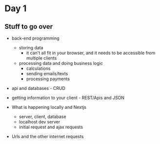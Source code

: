 # Day 1

## Stuff to go over

- back-end programming
  - storing data
    - it can't all fit in your browser, and it needs to be accessible from multiple clients
  - processing data and doing business logic
    - calculations
    - sending emails/texts
    - processing payments
- api and databases - CRUD
- getting information to your client - REST/Apis and JSON

- What is happening locally and Nextjs
  - server, client, database
  - localhost dev server
  - initial request and ajax requests

- Urls and the other internet requests
